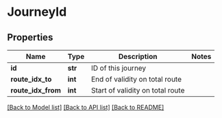 # JourneyId

## Properties
Name | Type | Description | Notes
------------ | ------------- | ------------- | -------------
**id** | **str** | ID of this journey | 
**route_idx_to** | **int** | End of validity on total route | 
**route_idx_from** | **int** | Start of validity on total route | 

[[Back to Model list]](../README.md#documentation-for-models) [[Back to API list]](../README.md#documentation-for-api-endpoints) [[Back to README]](../README.md)



